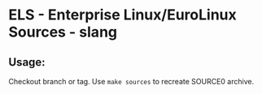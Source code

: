 # ELS - Enterprise Linux/EuroLinux Sources - slang
 
## Usage:
  Checkout branch or tag. Use `make sources` to recreate  SOURCE0 archive.
